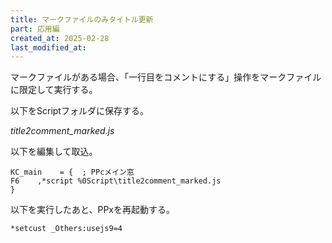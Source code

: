 ```yaml
---
title: マークファイルのみタイトル更新
part: 応用編
created_at: 2025-02-28
last_modified_at: 
---
```


マークファイルがある場合、「一行目をコメントにする」操作をマークファイルに限定して実行する。


以下をScriptフォルダに保存する。

_title2comment_marked.js_
<script src="https://gist.github.com/tukasa/d0e27299698dcd3060fe53fe61ece8b6.js"></script>

以下を編集して取込。

```text
KC_main    = {	; PPcメイン窓
F6    ,*script %0Script\title2comment_marked.js
}
```

以下を実行したあと、PPxを再起動する。

```
*setcust _Others:usejs9=4
```
